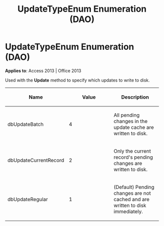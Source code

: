 ﻿---
title: UpdateTypeEnum Enumeration (DAO)
TOCTitle: UpdateTypeEnum Enumeration
ms:assetid: 7ac38bae-27fc-f3d0-5b75-569bce547954
ms:mtpsurl: https://msdn.microsoft.com/library/Ff196186(v=office.15)
ms:contentKeyID: 48545800
ms.date: 09/18/2015
mtps_version: v=office.15
---

# UpdateTypeEnum Enumeration (DAO)


**Applies to**: Access 2013 | Office 2013

Used with the **Update** method to specify which updates to write to disk.

<table>
<colgroup>
<col style="width: 33%" />
<col style="width: 33%" />
<col style="width: 33%" />
</colgroup>
<thead>
<tr class="header">
<th><p>Name</p></th>
<th><p>Value</p></th>
<th><p>Description</p></th>
</tr>
</thead>
<tbody>
<tr class="odd">
<td><p>dbUpdateBatch</p></td>
<td><p>4</p></td>
<td><p>All pending changes in the update cache are written to disk.</p></td>
</tr>
<tr class="even">
<td><p>dbUpdateCurrentRecord</p></td>
<td><p>2</p></td>
<td><p>Only the current record's pending changes are written to disk.</p></td>
</tr>
<tr class="odd">
<td><p>dbUpdateRegular</p></td>
<td><p>1</p></td>
<td><p>(Default) Pending changes are not cached and are written to disk immediately.</p></td>
</tr>
</tbody>
</table>

